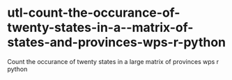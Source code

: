 # utl-count-the-occurance-of-twenty-states-in-a--matrix-of-states-and-provinces-wps-r-python
Count the occurance of twenty states in a large matrix of provinces wps r python
